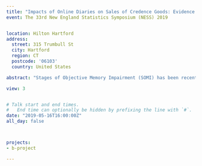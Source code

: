 ```yaml
---
title: "Impacts of Online Diaries on Sales of Credence Goods: Evidence from a Cosmetic Surgery Platform"
event: The 33rd New England Statistics Symposium (NESS) 2019


location: Hilton Hartford
address:
  street: 315 Trumbull St
  city: Hartford
  region: CT
  postcode: '06103'
  country: United States

abstract: "Stages of Objective Memory Impairment (SOMI) has been recently proposed by Grober et al. (2018) as a new classification system that provides a clinical vocabulary for describing the type and severity of episodic memory impairment in preclinical Alzheimer's disease (AD). We evaluate the diagnostic accuracy of SOMI using a joint model for the time to AD and SOMI that is assessed longitudinally. In particular, we estimate the sensitivity and specificity of SOMI at 3, 5, or 7 years from the baseline assessment for each subject using all subsequent assessments. Our method was applied to the Baltimore Longitudinal Study of Aging. The receiver operating characteristic (ROC) curve and the corresponding area under it (AUC) show that SOMI has potential for predicting incident Alzheimer disease. Years of education significantly improved prediction compared to SOMI alone."

view: 3


# Talk start and end times.
#   End time can optionally be hidden by prefixing the line with `#`.
date: "2019-05-16T16:00:00Z"
all_day: false



projects:
- b-project

---
```






